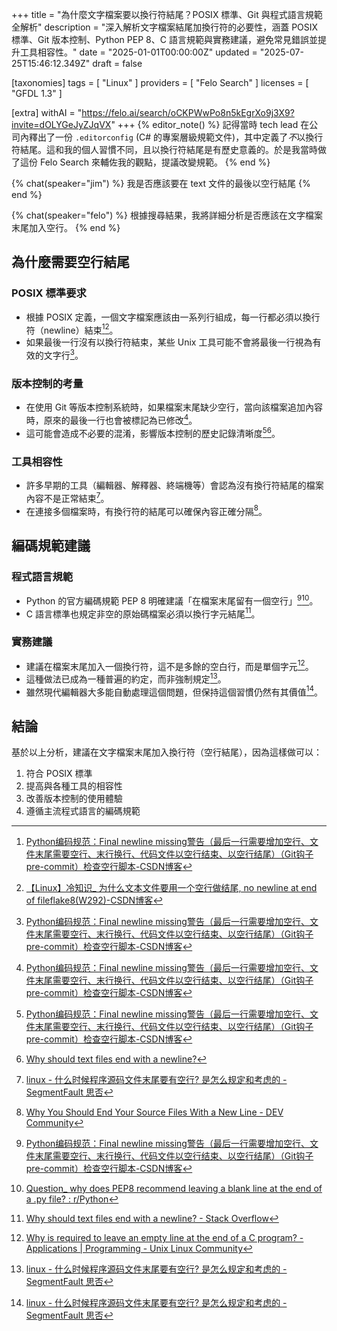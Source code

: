 +++
title = "為什麼文字檔案要以換行符結尾？POSIX 標準、Git 與程式語言規範全解析"
description = "深入解析文字檔案結尾加換行符的必要性，涵蓋 POSIX 標準、Git 版本控制、Python PEP 8、C 語言規範與實務建議，避免常見錯誤並提升工具相容性。"
date = "2025-01-01T00:00:00Z"
updated = "2025-07-25T15:46:12.349Z"
draft = false

[taxonomies]
tags = [ "Linux" ]
providers = [ "Felo Search" ]
licenses = [ "GFDL 1.3" ]

[extra]
withAI = "<https://felo.ai/search/oCKPWwPo8n5kEgrXo9j3X9?invite=dOLYGeJyZJqVX>"
+++
{% editor_note() %}
記得當時 tech lead 在公司內釋出了一份 `.editorconfig` (C# 的專案層級規範文件)，其中定義了*不*以換行符結尾。這和我的個人習慣不同，且以換行符結尾是有歷史意義的。於是我當時做了這份 Felo Search 來輔佐我的觀點，提議改變規範。
{% end %}

{% chat(speaker="jim") %}
我是否應該要在 text 文件的最後以空行結尾
{% end %}

{% chat(speaker="felo") %}
根據搜尋結果，我將詳細分析是否應該在文字檔案末尾加入空行。
{% end %}

## 為什麼需要空行結尾

### POSIX 標準要求

- 根據 POSIX 定義，一個文字檔案應該由一系列行組成，每一行都必須以換行符（newline）結束[^1][^3]。
- 如果最後一行沒有以換行符結束，某些 Unix 工具可能不會將最後一行視為有效的文字行[^1]。

### 版本控制的考量

- 在使用 Git 等版本控制系統時，如果檔案末尾缺少空行，當向該檔案追加內容時，原來的最後一行也會被標記為已修改[^1]。
- 這可能會造成不必要的混淆，影響版本控制的歷史記錄清晰度[^1][^2]。

### 工具相容性

- 許多早期的工具（編輯器、解釋器、終端機等）會認為沒有換行符結尾的檔案內容不是正常結束[^7]。
- 在連接多個檔案時，有換行符的結尾可以確保內容正確分隔[^19]。

## 編碼規範建議

### 程式語言規範

- Python 的官方編碼規範 PEP 8 明確建議「在檔案末尾留有一個空行」[^1][^15]。
- C 語言標準也規定非空的原始碼檔案必須以換行字元結尾[^18]。

### 實務建議

- 建議在檔案末尾加入一個換行符，這不是多餘的空白行，而是單個字元[^9]。
- 這種做法已成為一種普遍的約定，而非強制規定[^7]。
- 雖然現代編輯器大多能自動處理這個問題，但保持這個習慣仍然有其價值[^7]。

## 結論

基於以上分析，建議在文字檔案末尾加入換行符（空行結尾），因為這樣做可以：

1. 符合 POSIX 標準
2. 提高與各種工具的相容性
3. 改善版本控制的使用體驗
4. 遵循主流程式語言的編碼規範

[^1]: [Python编码规范：Final newline missing警告（最后一行需要增加空行、文件末尾需要空行、末行换行、代码文件以空行结束、以空行结尾）（Git钩子pre-commit）检查空行脚本-CSDN博客](https://blog.csdn.net/Dontla/article/details/139660835)
[^2]: [Why should text files end with a newline?](https://gist.github.com/OleksiyRudenko/d51388345ea55767b7672307fe35adf3)
[^3]: [【Linux】冷知识_ 为什么文本文件要用一个空行做结尾, no newline at end of fileflake8(W292)-CSDN博客](https://blog.csdn.net/weixin_44479465/article/details/115964543)
[^7]: [linux - 什么时候程序源码文件末尾要有空行? 是怎么规定和考虑的 - SegmentFault 思否](https://segmentfault.com/q/1010000000614237)
[^9]: [Why is required to leave an empty line at the end of a C program? - Applications | Programming - Unix Linux Community](https://www.unix.com/programming/137233-why-required-leave-empty-line-end-c-program.html)
[^15]: [Question_ why does PEP8 recommend leaving a blank line at the end of a .py file? : r/Python](https://www.reddit.com/r/Python/comments/1zjugg/question_why_does_pep8_recommend_leaving_a_blank/)
[^18]: [Why should text files end with a newline? - Stack Overflow](https://stackoverflow.com/questions/729692/why-should-text-files-end-with-a-newline)
[^19]: [Why You Should End Your Source Files With a New Line - DEV Community](https://dev.to/documendous/why-you-should-end-your-source-files-with-a-new-line-156g)
